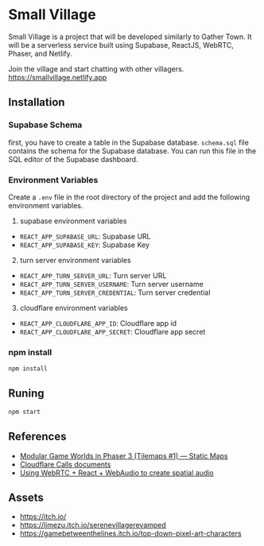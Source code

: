 # Small Village

Small Village is a project that will be developed similarly to Gather Town. It will be a serverless service built using Supabase, ReactJS, WebRTC, Phaser, and Netlify.

Join the village and start chatting with other villagers. https://smallvillage.netlify.app


## Installation

### Supabase Schema
first, you have to create a table in the Supabase database. `schema.sql` file contains the schema for the Supabase database. You can run this file in the SQL editor of the Supabase dashboard.



### Environment Variables
Create a `.env` file in the root directory of the project and add the following environment variables.

1. supabase environment variables
- `REACT_APP_SUPABASE_URL`: Supabase URL
- `REACT_APP_SUPABASE_KEY`: Supabase Key

2. turn server environment variables
- `REACT_APP_TURN_SERVER_URL`: Turn server URL
- `REACT_APP_TURN_SERVER_USERNAME`: Turn server username
- `REACT_APP_TURN_SERVER_CREDENTIAL`: Turn server credential

3. cloudflare environment variables
- `REACT_APP_CLOUDFLARE_APP_ID`: Cloudflare app id
- `REACT_APP_CLOUDFLARE_APP_SECRET`: Cloudflare app secret

### npm install

```bash
npm install
```

## Runing

```bash
npm start
```


## References
- [Modular Game Worlds in Phaser 3 (Tilemaps #1) — Static Maps](https://medium.com/@michaelwesthadley/modular-game-worlds-in-phaser-3-tilemaps-1-958fc7e6bbd6)
- [Cloudflare Calls documents](https://developers.cloudflare.com/calls/)
- [Using WebRTC + React + WebAudio to create spatial audio](https://blog.livekit.io/tutorial-using-webrtc-react-webaudio-to-create-spatial-audio/)

## Assets
- https://itch.io/
- https://limezu.itch.io/serenevillagerevamped
- https://gamebetweenthelines.itch.io/top-down-pixel-art-characters